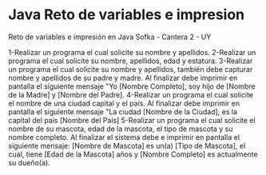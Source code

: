 # Java Reto de variables e impresion


Reto de variables e impresión en Java
Sofka - Cantera 2 - UY

1-Realizar un programa el cual solicite su nombre y apellidos.
2-Realizar un programa el cual solicite su nombre, apellidos, edad y estatura.
3-Realizar un programa el cual solicite su nombre y apellidos, también debe capturar nombre y apellidos de su padre y madre. Al finalizar debe imprimir en pantalla el siguiente mensaje "Yo [Nombre Completo], soy hijo de [Nombre de la Madre] y [Nombre del Padre].
4-Realizar un programa el cual solicite el nombre de una ciudad capital y el país. Al finalizar debe imprimir en pantalla el siguiente mensaje "La ciudad [Nombre de la Ciudad], es la capital del país [Nombre del País]
5-Realizar un programa el cual solicite el nombre de su mascota, edad de la mascota, el tipo de mascota y su nombre completo. Al finalizar el sistema debe e imprimir en pantalla el siguiente mensaje: [Nombre de Mascota] es un(a) [Tipo de Mascota], el cual, tiene [Edad de la Mascota] años y [Nombre Completo] es actualmente su dueño(a).
